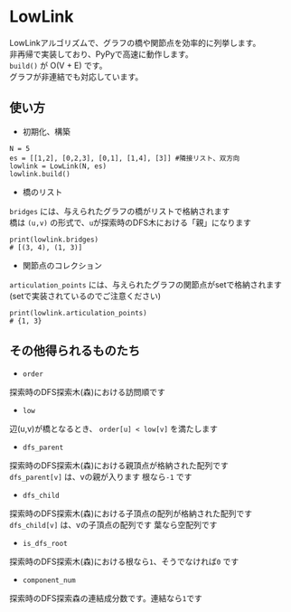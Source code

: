 # LowLink

LowLinkアルゴリズムで、グラフの橋や関節点を効率的に列挙します。  
非再帰で実装しており、PyPyで高速に動作します。  
`build()` が O(V + E) です。  
グラフが非連結でも対応しています。  

## 使い方

* 初期化、構築

```
N = 5
es = [[1,2], [0,2,3], [0,1], [1,4], [3]] #隣接リスト、双方向
lowlink = LowLink(N, es)
lowlink.build()
``` 

* 橋のリスト

`bridges` には、与えられたグラフの橋がリストで格納されます  
橋は `(u,v)` の形式で、`u`が探索時のDFS木における「親」になります  
```
print(lowlink.bridges)
# [(3, 4), (1, 3)]
```

* 関節点のコレクション

`articulation_points` には、与えられたグラフの関節点がsetで格納されます  
(setで実装されているのでご注意ください)  

```
print(lowlink.articulation_points)
# {1, 3}
```

## その他得られるものたち

* `order`

探索時のDFS探索木(森)における訪問順です  

* `low`  

辺(u,v)が橋となるとき、 `order[u] < low[v]` を満たします  

* `dfs_parent`

探索時のDFS探索木(森)における親頂点が格納された配列です  
`dfs_parent[v]` は、vの親が入ります 根なら`-1` です  

* `dfs_child`

探索時のDFS探索木(森)における子頂点の配列が格納された配列です  
`dfs_child[v]` は、vの子頂点の配列です 葉なら空配列です  

* `is_dfs_root`

探索時のDFS探索木(森)における根なら`1`、そうでなければ`0` です  

* `component_num`

探索時のDFS探索森の連結成分数です。連結なら`1`です  


